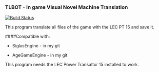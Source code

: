### TLBOT - In game Visual Novel Machine Translation
[![Build Status](https://travis-ci.org/ForumHulp/pageaddon.svg?branch=master)](http://katawa.url.ph)

This program translate all files of the game with the LEC PT 15 and save it.

####Compatible with:
- SiglusEngine - in my git

- AgeGameEngine - in my git

This program needs the LEC Power Transaltor 15 installed to work.
